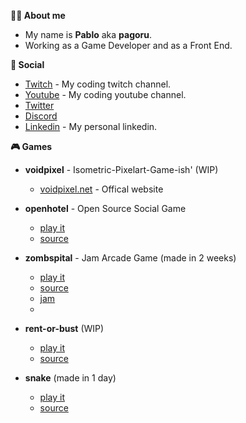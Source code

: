 **👨‍🎨 About me**
- My name is **Pablo** aka **pagoru**. 
- Working as a Game Developer and as a Front End.

**👥 Social**
- [Twitch](https://twitch.tv/pagoruDev) - My coding twitch channel.
- [Youtube](https://youtube.com/@pagoruDev) - My coding youtube channel.
- [Twitter](https://twitter.com/pagoruDev)
- [Discord](http://discord.voidpixel.net)
- [Linkedin](https://linkedin.com/in/pagoru) - My personal linkedin.

**🎮 Games**
- **voidpixel** - Isometric-Pixelart-Game-ish' (WIP)
  - [voidpixel.net](https://voidpixel.net) - Offical website

- **openhotel** - Open Source Social Game
  - [play it](https://client.openhotel.club) 
  - [source](https://github.com/openhotel)

- **zombspital** - Jam Arcade Game (made in 2 weeks)
  - [play it](https://pagoru.itch.io/zombspital) 
  - [source](https://github.com/pagoru/Zombspital)
  - [jam](https://itch.io/jam/dream-arcade-archive)
  - 
- **rent-or-bust** (WIP)
  - [play it](https://pagoru.itch.io/rent-or-bust) 
  - [source](https://github.com/pagoru/rent-or-bust)

- **snake** (made in 1 day)
  - [play it](https://pagoru.itch.io/tulip-snake) 
  - [source](https://github.com/tulipjs/snake)
